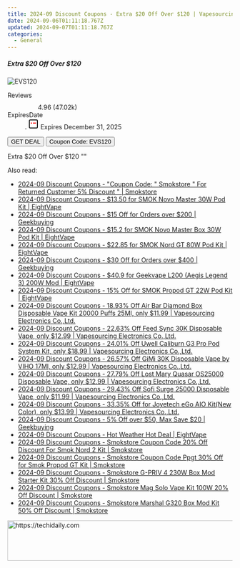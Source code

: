 ```yaml
---
title: 2024-09 Discount Coupons - Extra $20 Off Over $120 | Vapesourcing Electronics Co.,Ltd.
date: 2024-09-06T01:11:18.767Z
updated: 2024-09-07T01:11:18.767Z
categories:
  - General
---
```



<div class="max-w-4xl mx-auto grid grid-cols-1 lg:max-w-5xl lg:gap-x-20 lg:grid-cols-2">
  <div class="relative p-3 col-start-1 row-start-1 flex flex-col-reverse rounded-lg bg-gradient-to-t from-black/75 via-black/0 sm:bg-none sm:row-start-2 sm:p-0 lg:row-start-1">
    <h5 class="mt-1 text-lg font-semibold text-white sm:text-slate-900 md:text-2xl dark:sm:text-white">Extra $20 Off Over $120</h5>
  </div>
  
  <div class="col-start-1 col-end-3 row-start-1 grid gap-4 sm:mb-6 sm:grid-cols-4 lg:col-start-2 lg:row-span-6 lg:row-end-6 lg:mb-0 lg:gap-6">
      <img src="&quot;&quot;" onClick="javascript:window.open(decodeURIComponent('%22https%3A%2F%2Fwww.shareasale.com%2Fu.cfm%3Fd%3D1201863%26m%3D90958%26u%3D4338022%22'), '_blank');void(0);" alt="EVS120" class="h-60 w-full rounded-lg object-cover sm:col-span-2 sm:h-52 lg:col-span-full" loading="lazy" />
    
  </div>
  <dl class="row-start-2 mt-4 flex items-center text-xs font-medium sm:row-start-3 sm:mt-1 md:mt-2.5 lg:row-start-2">
    <dt class="sr-only">Reviews</dt>
    <dd class="flex items-center text-indigo-600 dark:text-indigo-400">
      <svg width="24" height="24" fill="none" aria-hidden="true" class="mr-1 stroke-current dark:stroke-indigo-500">
        <path d="m12 5 2 5h5l-4 4 2.103 5L12 16l-5.103 3L9 14l-4-4h5l2-5Z" stroke-width="2" stroke-linecap="round" stroke-linejoin="round" />
      </svg>
      <span>4.96 <span class="font-normal text-slate-400">(47.02k)</span></span>
    </dd>
    <dt class="sr-only">ExpiresDate</dt>
    <dd class="flex items-center">
      <svg width="2" height="2" aria-hidden="true" fill="currentColor" class="mx-3 text-slate-300">
        <circle cx="1" cy="1" r="1" />
      </svg>
      <svg width="24" height="24" viewBox="0 0 24 24" fill="none" stroke="currentColor" stroke-width="2">
        <rect x="3" y="3" width="18" height="18" rx="2" fill="#fff" />
        <path d="M6 10L18 10" stroke="red" stroke-width="2" fill="none" />
        <path d="M10 6L10 18" stroke="#fff" stroke-width="2" fill="none" />
      </svg>
      Expires December 31, 2025    </dd>
  </dl>
  <div class="col-start-1 row-start-3 mt-4 self-center sm:col-start-2 sm:row-span-2 sm:row-start-2 sm:mt-0 lg:col-start-1 lg:row-start-3 lg:row-end-4 lg:mt-6">
    <button type="button" onClick="javascript:window.open(decodeURIComponent('%22https%3A%2F%2Fwww.shareasale.com%2Fu.cfm%3Fd%3D1201863%26m%3D90958%26u%3D4338022%22'), '_blank');void(0);" class="rounded-lg bg-red-600 px-3 py-2 text-sm font-medium leading-6 text-white">GET DEAL</button>
    <button type="button" onClick="javascript:window.open(decodeURIComponent('%22https%3A%2F%2Fwww.shareasale.com%2Fu.cfm%3Fd%3D1201863%26m%3D90958%26u%3D4338022%22'), '_blank');void(0);" class="border-dashed border-2 border-indigo-600 bg-green-100 text-sm leading-6 font-medium py-2 px-3 rounded-lg">Coupon Code: EVS120</button>
  </div>
  <p class="col-start-1 mt-4 text-sm leading-6 sm:col-span-2 lg:col-span-1 lg:row-start-4 lg:mt-6 dark:text-slate-400">
    Extra $20 Off Over $120 
""  </p>
</div>
<span class="atpl-alsoreadstyle">Also read:</span>
<div><ul>
<li><a href="https://coupons.techidaily.com/coupon-1227020-share-84147-sale/"><u>2024-09 Discount Coupons - "Coupon Code: " Smokstore " For Returned Customer 5% Discount " | Smokstore</u></a></li>
<li><a href="https://coupons.techidaily.com/coupon-1086551-share-59344-sale/"><u>2024-09 Discount Coupons - $13.50 for SMOK Novo Master 30W Pod Kit | EightVape</u></a></li>
<li><a href="https://coupons.techidaily.com/coupon-1227289-share-38812-sale/"><u>2024-09 Discount Coupons - $15 Off for Orders over $200 | Geekbuying</u></a></li>
<li><a href="https://coupons.techidaily.com/coupon-1086550-share-59344-sale/"><u>2024-09 Discount Coupons - $15.2 for SMOK Novo Master Box 30W Pod Kit | EightVape</u></a></li>
<li><a href="https://coupons.techidaily.com/coupon-1086547-share-59344-sale/"><u>2024-09 Discount Coupons - $22.85 for SMOK Nord GT 80W Pod Kit | EightVape</u></a></li>
<li><a href="https://coupons.techidaily.com/coupon-1227288-share-38812-sale/"><u>2024-09 Discount Coupons - $30 Off for Orders over $400 | Geekbuying</u></a></li>
<li><a href="https://coupons.techidaily.com/coupon-1228122-share-59344-sale/"><u>2024-09 Discount Coupons - $40.9 for Geekvape L200 (Aegis Legend 3) 200W Mod | EightVape</u></a></li>
<li><a href="https://coupons.techidaily.com/coupon-1086549-share-59344-sale/"><u>2024-09 Discount Coupons - 15% Off for SMOK Propod GT 22W Pod Kit | EightVape</u></a></li>
<li><a href="https://coupons.techidaily.com/coupon-1102162-share-90958-sale/"><u>2024-09 Discount Coupons - 18.93% Off Air Bar Diamond Box Disposable Vape Kit 20000 Puffs 25Ml, only $11.99 | Vapesourcing Electronics Co.,Ltd.</u></a></li>
<li><a href="https://coupons.techidaily.com/coupon-1227274-share-90958-sale/"><u>2024-09 Discount Coupons - 22.63% Off Feed Sync 30K Disposable Vape, only $12.99 | Vapesourcing Electronics Co.,Ltd.</u></a></li>
<li><a href="https://coupons.techidaily.com/coupon-1227471-share-90958-sale/"><u>2024-09 Discount Coupons - 24.01% Off Uwell Caliburn G3 Pro Pod System Kit, only $18.99 | Vapesourcing Electronics Co.,Ltd.</u></a></li>
<li><a href="https://coupons.techidaily.com/coupon-1227275-share-90958-sale/"><u>2024-09 Discount Coupons - 26.57% Off GiMi 30K Disposable Vape by VIHO 17Ml, only $12.99 | Vapesourcing Electronics Co.,Ltd.</u></a></li>
<li><a href="https://coupons.techidaily.com/coupon-1227272-share-90958-sale/"><u>2024-09 Discount Coupons - 27.79% Off Lost Mary Quasar OS25000 Disposable Vape, only $12.99 | Vapesourcing Electronics Co.,Ltd.</u></a></li>
<li><a href="https://coupons.techidaily.com/coupon-1227474-share-90958-sale/"><u>2024-09 Discount Coupons - 29.43% Off Sofi Surge 25000 Disposable Vape, only $11.99 | Vapesourcing Electronics Co.,Ltd.</u></a></li>
<li><a href="https://coupons.techidaily.com/coupon-802725-share-90958-sale/"><u>2024-09 Discount Coupons - 33.35% Off for Joyetech eGo AIO Kit(New Color), only $13.99 | Vapesourcing Electronics Co.,Ltd.</u></a></li>
<li><a href="https://coupons.techidaily.com/coupon-1227290-share-38812-sale/"><u>2024-09 Discount Coupons - 5% Off over $50, Max Save $20 | Geekbuying</u></a></li>
<li><a href="https://coupons.techidaily.com/coupon-1227524-share-59344-sale/"><u>2024-09 Discount Coupons - Hot Weather Hot Deal | EightVape</u></a></li>
<li><a href="https://coupons.techidaily.com/coupon-1227040-share-84147-sale/"><u>2024-09 Discount Coupons - Smokstore Coupon Code 20% Off Discount For Smok Nord 2 Kit | Smokstore</u></a></li>
<li><a href="https://coupons.techidaily.com/coupon-1227035-share-84147-sale/"><u>2024-09 Discount Coupons - Smokstore Coupon Code Ppgt 30% Off for Smok Propod GT Kit | Smokstore</u></a></li>
<li><a href="https://coupons.techidaily.com/coupon-1227050-share-84147-sale/"><u>2024-09 Discount Coupons - Smokstore G-PRIV 4 230W Box Mod Starter Kit 30% Off Discount | Smokstore</u></a></li>
<li><a href="https://coupons.techidaily.com/coupon-1227051-share-84147-sale/"><u>2024-09 Discount Coupons - Smokstore Mag Solo Vape Kit 100W 20% Off Discount | Smokstore</u></a></li>
<li><a href="https://coupons.techidaily.com/coupon-1227049-share-84147-sale/"><u>2024-09 Discount Coupons - Smokstore Marshal G320 Box Mod Kit 50% Off Discount | Smokstore</u></a></li>
</ul></div>

<ins class="adsbygoogle"
      style="display:block"
      data-ad-client="ca-pub-7571918770474297"
      data-ad-slot="8358498916"
      data-ad-format="auto"
      data-full-width-responsive="true"></ins>
<!-- affiliate ads begin -->
<a href="https://unicoeye.pxf.io/c/5597632/2134491/18498" target="_top" id="2134491">
  <img src="//a.impactradius-go.com/display-ad/18498-2134491" border="0" alt="https://techidaily.com" width="728" height="90"/>
</a>
<img height="0" width="0" src="https://unicoeye.pxf.io/i/5597632/2134491/18498" style="position:absolute;visibility:hidden;" border="0" />
<!-- affiliate ads end -->